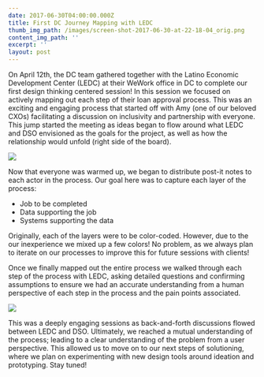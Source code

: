 ```yaml
---
date: 2017-06-30T04:00:00.000Z
title: First DC Journey Mapping with LEDC
thumb_img_path: /images/screen-shot-2017-06-30-at-22-18-04_orig.png
content_img_path: ''
excerpt: ''
layout: post
---
```

On April 12th, the DC team gathered together with the Latino Economic Development Center (LEDC) at their WeWork office in DC to complete our first design thinking centered session! In this session we focused on actively mapping out each step of their loan approval process. This was an exciting and engaging process that started off with Amy (one of our beloved CXOs) facilitating a discussion on inclusivity and partnership with everyone. This jump started the meeting as ideas began to flow around what LEDC and DSO envisioned as the goals for the project, as well as how the relationship would unfold (right side of the board).

![](/images/screen-shot-2017-06-30-at-22-13-34_orig.png)

Now that everyone was warmed up, we began to distribute post-it notes to each actor in the process. Our goal here was to capture each layer of the process:

* Job to be completed
*  Data supporting the job
*  Systems supporting the data

Originally, each of the layers were to be color-coded. However, due to the our inexperience we mixed up a few colors! No problem, as we always plan to iterate on our processes to improve this for future sessions with clients!

Once we finally mapped out the entire process we walked through each step of the process with LEDC, asking detailed questions and confirming assumptions to ensure we had an accurate understanding from a human perspective of each step in the process and the pain points associated.

![](/images/screen-shot-2017-06-30-at-22-18-04_orig.png)

This was a deeply engaging sessions as back-and-forth discussions flowed between LEDC and DSO. Ultimately, we reached a mutual understanding of the process; leading to a clear understanding of the problem from a user perspective. This allowed us to move on to our next steps of solutioning, where we plan on experimenting with new design tools around ideation and prototyping. Stay tuned!